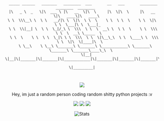 <div align="center">
<pre><code> _____ ______   _______   ________  ___       __   ___       ________  ________  ________      
|\   _ \  _   \|\  ___ \ |\   __  \|\  \     |\  \|\  \     |\   __  \|\   ____\|\   ____\     
\ \  \\\__\ \  \ \   __/|\ \  \|\  \ \  \    \ \  \ \  \    \ \  \|\  \ \  \___|\ \  \___|_    
 \ \  \\|__| \  \ \  \_|/_\ \  \\\  \ \  \  __\ \  \ \  \    \ \  \\\  \ \  \  __\ \_____  \   
  \ \  \    \ \  \ \  \_|\ \ \  \\\  \ \  \|\__\_\  \ \  \____\ \  \\\  \ \  \|\  \|____|\  \  
   \ \__\    \ \__\ \_______\ \_______\ \____________\ \_______\ \_______\ \_______\____\_\  \ 
    \|__|     \|__|\|_______|\|_______|\|____________|\|_______|\|_______|\|_______|\_________\
                                                                                   \|_________|
                                                                                               
</code></pre>

<p align="center">
  <img src="https://discord.c99.nl/widget/theme-4/1137710319666470912.png">
</p>

<p align="center">
  Hey, im just a random person coding random shitty python projects :v
</p>

<p align="center">
  <img src="https://komarev.com/ghpvc/?username=meowlogs&label=Profile%20views&color=000000&style=for-the-badge"/>
  <img src="https://img.shields.io/github/followers/meowlogs?color=black&style=for-the-badge&logo=github&label=Follows"/>
  <img src="https://img.shields.io/github/stars/meowlogs?color=black&style=for-the-badge&logo=github&label=Stars"/>
</p>

<p align="center">
  <img src="https://github-readme-stats.vercel.app/api?username=meowlogs&show_icons=true&theme=transparent&hide_border=true&text_color=CCCCCC&title_color=CCCCCC&icon_color=CCCCCC" alt="Stats">
</p>
